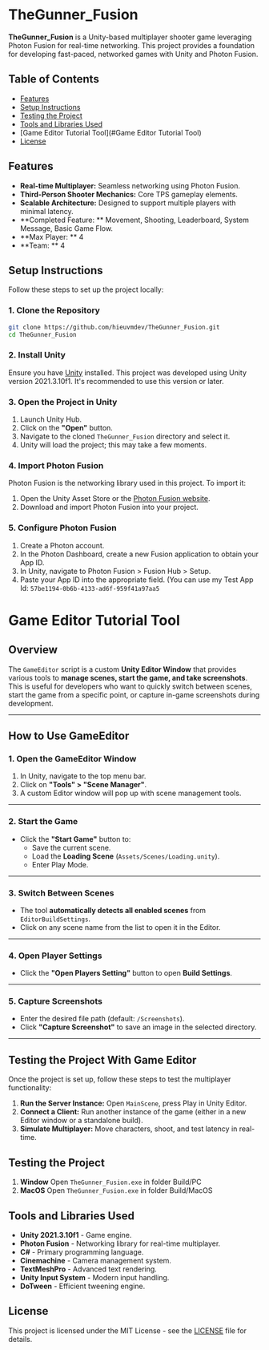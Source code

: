 # TheGunner_Fusion

**TheGunner_Fusion** is a Unity-based multiplayer shooter game leveraging Photon Fusion for real-time networking. This project provides a foundation for developing fast-paced, networked games with Unity and Photon Fusion.

## Table of Contents

- [Features](#features)
- [Setup Instructions](#setup-instructions)
- [Testing the Project](#testing-the-project)
- [Tools and Libraries Used](#tools-and-libraries-used)
- [Game Editor Tutorial Tool](#Game Editor Tutorial Tool)
- [License](#license)

## Features

- **Real-time Multiplayer:** Seamless networking using Photon Fusion.
- **Third-Person Shooter Mechanics:** Core TPS gameplay elements.
- **Scalable Architecture:** Designed to support multiple players with minimal latency.
- **Completed Feature: ** Movement, Shooting, Leaderboard, System Message, Basic Game Flow.
- **Max Player: ** 4
- **Team: ** 4

## Setup Instructions

Follow these steps to set up the project locally:

### 1. Clone the Repository

```bash
git clone https://github.com/hieuvmdev/TheGunner_Fusion.git
cd TheGunner_Fusion
```

### 2. Install Unity

Ensure you have [Unity](https://unity.com/) installed. This project was developed using Unity version 2021.3.10f1. It's recommended to use this version or later.

### 3. Open the Project in Unity

1. Launch Unity Hub.
2. Click on the **"Open"** button.
3. Navigate to the cloned `TheGunner_Fusion` directory and select it.
4. Unity will load the project; this may take a few moments.

### 4. Import Photon Fusion

Photon Fusion is the networking library used in this project. To import it:

1. Open the Unity Asset Store or the [Photon Fusion website](https://doc.photonengine.com/fusion).
2. Download and import Photon Fusion into your project.
	
### 5. Configure Photon Fusion

1. 	Create a Photon account.
2. In the Photon Dashboard, create a new Fusion application to obtain your App ID.
3. In Unity, navigate to Photon Fusion > Fusion Hub > Setup.
4. Paste your App ID into the appropriate field. (You can use my Test App Id: ```57be1194-0b6b-4133-ad6f-959f41a97aa5```

# Game Editor Tutorial Tool

## **Overview**
The `GameEditor` script is a custom **Unity Editor Window** that provides various tools to **manage scenes, start the game, and take screenshots**. This is useful for developers who want to quickly switch between scenes, start the game from a specific point, or capture in-game screenshots during development.

---

## **How to Use GameEditor**
### **1️. Open the GameEditor Window**
1. In Unity, navigate to the top menu bar.
2. Click on **"Tools" > "Scene Manager"**.
3. A custom Editor window will pop up with scene management tools.

---

### **2️. Start the Game**
- Click the **"Start Game"** button to:
  - Save the current scene.
  - Load the **Loading Scene** (`Assets/Scenes/Loading.unity`).
  - Enter Play Mode.

---

### **3️. Switch Between Scenes**
- The tool **automatically detects all enabled scenes** from `EditorBuildSettings`.
- Click on any scene name from the list to open it in the Editor.

---

### **4️. Open Player Settings**
- Click the **"Open Players Setting"** button to open **Build Settings**.

---

### **5️. Capture Screenshots**
- Enter the desired file path (default: `/Screenshots`).
- Click **"Capture Screenshot"** to save an image in the selected directory.

---

## Testing the Project With Game Editor

Once the project is set up, follow these steps to test the multiplayer functionality:

1. **Run the Server Instance:** Open `MainScene`, press Play in Unity Editor.
2. **Connect a Client:** Run another instance of the game (either in a new Editor window or a standalone build).
3. **Simulate Multiplayer:** Move characters, shoot, and test latency in real-time.

## Testing the Project 

1. **Window** Open `TheGunner_Fusion.exe` in folder Build/PC
1. **MacOS** Open `TheGunner_Fusion.exe` in folder Build/MacOS

## Tools and Libraries Used

- **Unity 2021.3.10f1** - Game engine.
- **Photon Fusion** - Networking library for real-time multiplayer.
- **C#** - Primary programming language.
- **Cinemachine** - Camera management system.
- **TextMeshPro** - Advanced text rendering.
- **Unity Input System** - Modern input handling.
- **DoTween** -  Efficient tweening engine.

## License

This project is licensed under the MIT License - see the [LICENSE](LICENSE) file for details.
